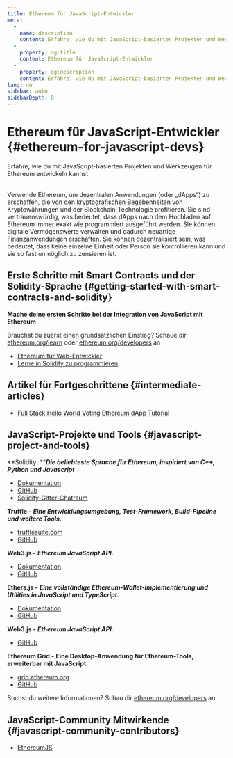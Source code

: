 ```yaml
---
title: Ethereum für JavaScript-Entwickler
meta:
  - 
    name: description
    content: Erfahre, wie du mit JavaScript-basierten Projekten und Werkzeugen für Ethereum entwickeln kannst
  - 
    property: og:title
    content: Ethereum für JavaScript-Entwickler
  - 
    property: og:description
    content: Erfahre, wie du mit JavaScript-basierten Projekten und Werkzeugen für Ethereum entwickeln kannst
lang: de
sidebar: auto
sidebarDepth: 0
---
```


# Ethereum für JavaScript-Entwickler {#ethereum-for-javascript-devs}

<div class="featured">Erfahre, wie du mit JavaScript-basierten Projekten und Werkzeugen für Ethereum entwickeln kannst</div><br>

Verwende Ethereum, um dezentralen Anwendungen (oder „dApps“) zu erschaffen, die von den kryptografischen Begebenheiten von Kryptowährungen und der Blockchain-Technologie profitieren. Sie sind vertrauenswürdig, was bedeutet, dass dApps nach dem Hochladen auf Ethereum immer exakt wie programmiert ausgeführt werden. Sie können digitale Vermögenswerte verwalten und dadurch neuartige Finanzanwendungen erschaffen. Sie können dezentralisiert sein, was bedeutet, dass keine einzelne Einheit oder Person sie kontrollieren kann und sie so fast unmöglich zu zensieren ist.

## Erste Schritte mit Smart Contracts und der Solidity-Sprache {#getting-started-with-smart-contracts-and-solidity}

**Mache deine ersten Schritte bei der Integration von JavaScript mit Ethereum**

Brauchst du zuerst einen grundsätzlichen Einstieg? Schaue dir [ethereum.org/learn](/de/learn/) oder [ethereum.org/developers](/de/developers/) an

- [Ethereum für Web-Entwickler](https://medium.com/@mvmurthy/ethereum-for-web-developers-890be23d1d0c)
- [Lerne in Solidity zu programmieren](https://cryptozombies.io/)

## Artikel für Fortgeschrittene {#intermediate-articles}

- [Full Stack Hello World Voting Ethereum dApp Tutorial](https://medium.com/@mvmurthy/full-stack-hello-world-voting-ethereum-dapp-tutorial-part-1-40d2d0d807c2)

## JavaScript-Projekte und Tools {#javascript-project-and-tools}

**Solidity: ****_Die beliebteste Sprache für Ethereum, inspiriert von C++, Python und Javascript_**

- [Dokumentation](https://solidity.readthedocs.io)
- [GitHub](https://github.com/ethereum/solidity/)
- [Solidity-Gitter-Chatraum](https://gitter.im/ethereum/solidity/)

**Truffle -** **_Eine Entwicklungsumgebung, Test-Framework, Build-Pipeline und weitere Tools._**

- [trufflesuite.com](https://www.trufflesuite.com/)
- [GitHub](https://github.com/trufflesuite/truffle)

**Web3.js -** **_Ethereum JavaScript API._**

- [Dokumentation](https://web3js.readthedocs.io/en/1.0/)
- [GitHub](https://github.com/ethereum/web3.js/)

**Ethers.js -** **_Eine vollständige Ethereum-Wallet-Implementierung und Utilities in JavaScript und TypeScript._**

- [Dokumentation](https://docs.ethers.io/ethers.js/html/)
- [GitHub](https://github.com/ethers-io/ethers.js/)

**Web3.js -** **_Ethereum JavaScript API._**

- [GitHub](https://github.com/ethereumjs/ethereumjs-vm)

**Ethereum Grid -** **Eine Desktop-Anwendung für Ethereum-Tools, erweiterbar mit JavaScript.**

- [grid.ethereum.org](https://grid.ethereum.org)
- [GitHub](https://github.com/ethereum/grid)

Suchst du weitere Informationen? Schau dir [ethereum.org/developers](/de/developers/) an.

## JavaScript-Community Mitwirkende {#javascript-community-contributors}

- [EthereumJS](https://ethereumjs.github.io)
